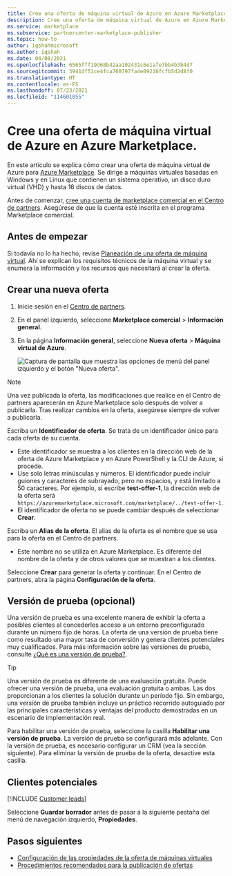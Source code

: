 ```yaml
---
title: Cree una oferta de máquina virtual de Azure en Azure Marketplace.
description: Cree una oferta de máquina virtual de Azure en Azure Marketplace.
ms.service: marketplace
ms.subservice: partnercenter-marketplace-publisher
ms.topic: how-to
author: iqshahmicrosoft
ms.author: iqshah
ms.date: 04/08/2021
ms.openlocfilehash: 6565fff19d68b42aa102431c6e1afe7bb4b3b4d7
ms.sourcegitcommit: 3941df51ce4fca760797fa4e09216fcfb5d2d8f0
ms.translationtype: HT
ms.contentlocale: es-ES
ms.lasthandoff: 07/23/2021
ms.locfileid: "114601055"
---
```

# <a name="create-a-virtual-machine-offer-on-azure-marketplace"></a>Cree una oferta de máquina virtual de Azure en Azure Marketplace.

En este artículo se explica cómo crear una oferta de máquina virtual de Azure para [Azure Marketplace](https://azuremarketplace.microsoft.com/). Se dirige a máquinas virtuales basadas en Windows y en Linux que contienen un sistema operativo, un disco duro virtual (VHD) y hasta 16 discos de datos.

Antes de comenzar, [cree una cuenta de marketplace comercial en el Centro de partners](create-account.md). Asegúrese de que la cuenta esté inscrita en el programa Marketplace comercial.

## <a name="before-you-begin"></a>Antes de empezar

Si todavía no lo ha hecho, revise [Planeación de una oferta de máquina virtual](marketplace-virtual-machines.md). Ahí se explican los requisitos técnicos de la máquina virtual y se enumera la información y los recursos que necesitará al crear la oferta.

## <a name="create-a-new-offer"></a>Crear una nueva oferta

1. Inicie sesión en el [Centro de partners](https://partner.microsoft.com/dashboard/home).
2. En el panel izquierdo, seleccione **Marketplace comercial** > **Información general**.
3. En la página **Información general**, seleccione **Nueva oferta** > **Máquina virtual de Azure**.

    ![Captura de pantalla que muestra las opciones de menú del panel izquierdo y el botón "Nueva oferta".](./media/create-vm/new-offer-azure-virtual-machine.png)

> [!NOTE]
> Una vez publicada la oferta, las modificaciones que realice en el Centro de partners aparecerán en Azure Marketplace solo después de volver a publicarla. Tras realizar cambios en la oferta, asegúrese siempre de volver a publicarla.

Escriba un **Identificador de oferta**. Se trata de un identificador único para cada oferta de su cuenta.

- Este identificador se muestra a los clientes en la dirección web de la oferta de Azure Marketplace y en Azure PowerShell y la CLI de Azure, si procede.
- Use solo letras minúsculas y números. El identificador puede incluir guiones y caracteres de subrayado, pero no espacios, y está limitado a 50 caracteres. Por ejemplo, si escribe **test-offer-1**, la dirección web de la oferta será `https://azuremarketplace.microsoft.com/marketplace/../test-offer-1`.
- El identificador de oferta no se puede cambiar después de seleccionar **Crear**.

Escriba un **Alias de la oferta**. El alias de la oferta es el nombre que se usa para la oferta en el Centro de partners.

- Este nombre no se utiliza en Azure Marketplace. Es diferente del nombre de la oferta y de otros valores que se muestran a los clientes.

Seleccione **Crear** para generar la oferta y continuar. En el Centro de partners, abra la página **Configuración de la oferta**.

## <a name="test-drive-optional"></a>Versión de prueba (opcional)

Una versión de prueba es una excelente manera de exhibir la oferta a posibles clientes al concederles acceso a un entorno preconfigurado durante un número fijo de horas. La oferta de una versión de prueba tiene como resultado una mayor tasa de conversión y genera clientes potenciales muy cualificados. Para más información sobre las versiones de prueba, consulte [¿Qué es una versión de prueba?](./what-is-test-drive.md).

> [!TIP]
> Una versión de prueba es diferente de una evaluación gratuita. Puede ofrecer una versión de prueba, una evaluación gratuita o ambas. Las dos proporcionan a los clientes la solución durante un período fijo. Sin embargo, una versión de prueba también incluye un práctico recorrido autoguiado por las principales características y ventajas del producto demostradas en un escenario de implementación real.

Para habilitar una versión de prueba, seleccione la casilla **Habilitar una versión de prueba**. La versión de prueba se configurará más adelante. Con la versión de prueba, es necesario configurar un CRM (vea la sección siguiente). Para eliminar la versión de prueba de la oferta, desactive esta casilla.

## <a name="customer-leads"></a>Clientes potenciales

[!INCLUDE [Customer leads](includes/customer-leads.md)] 

Seleccione **Guardar borrador** antes de pasar a la siguiente pestaña del menú de navegación izquierdo, **Propiedades**.

## <a name="next-steps"></a>Pasos siguientes

- [Configuración de las propiedades de la oferta de máquinas virtuales](azure-vm-create-properties.md)
- [Procedimientos recomendados para la publicación de ofertas](gtm-offer-listing-best-practices.md)
